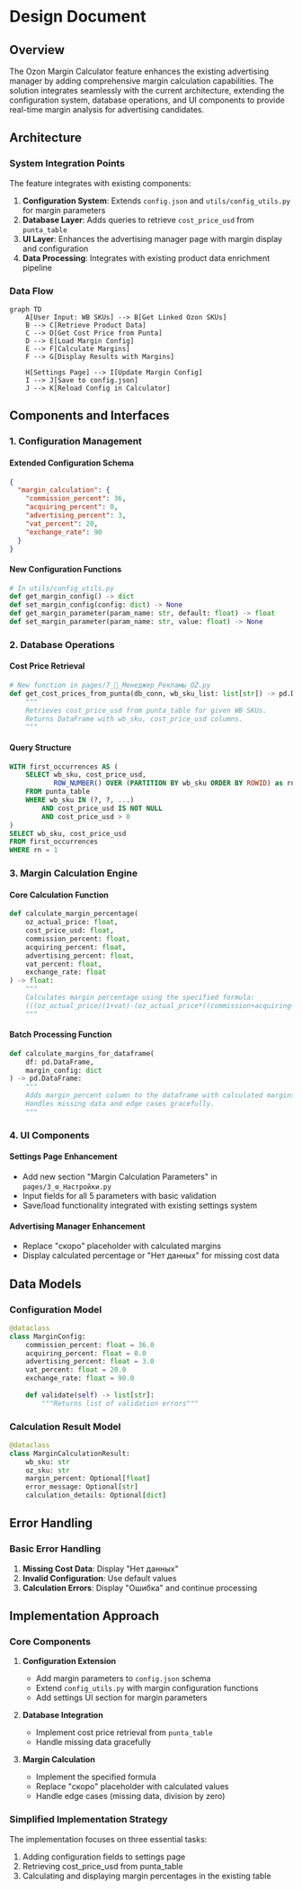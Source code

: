 # Design Document

## Overview

The Ozon Margin Calculator feature enhances the existing advertising manager by adding comprehensive margin calculation capabilities. The solution integrates seamlessly with the current architecture, extending the configuration system, database operations, and UI components to provide real-time margin analysis for advertising candidates.

## Architecture

### System Integration Points

The feature integrates with existing components:

1. **Configuration System**: Extends `config.json` and `utils/config_utils.py` for margin parameters
2. **Database Layer**: Adds queries to retrieve `cost_price_usd` from `punta_table`
3. **UI Layer**: Enhances the advertising manager page with margin display and configuration
4. **Data Processing**: Integrates with existing product data enrichment pipeline

### Data Flow

```mermaid
graph TD
    A[User Input: WB SKUs] --> B[Get Linked Ozon SKUs]
    B --> C[Retrieve Product Data]
    C --> D[Get Cost Price from Punta]
    D --> E[Load Margin Config]
    E --> F[Calculate Margins]
    F --> G[Display Results with Margins]
    
    H[Settings Page] --> I[Update Margin Config]
    I --> J[Save to config.json]
    J --> K[Reload Config in Calculator]
```

## Components and Interfaces

### 1. Configuration Management

#### Extended Configuration Schema
```json
{
  "margin_calculation": {
    "commission_percent": 36,
    "acquiring_percent": 0,
    "advertising_percent": 3,
    "vat_percent": 20,
    "exchange_rate": 90
  }
}
```

#### New Configuration Functions
```python
# In utils/config_utils.py
def get_margin_config() -> dict
def set_margin_config(config: dict) -> None
def get_margin_parameter(param_name: str, default: float) -> float
def set_margin_parameter(param_name: str, value: float) -> None
```

### 2. Database Operations

#### Cost Price Retrieval
```python
# New function in pages/7_🎯_Менеджер_Рекламы_OZ.py
def get_cost_prices_from_punta(db_conn, wb_sku_list: list[str]) -> pd.DataFrame:
    """
    Retrieves cost_price_usd from punta_table for given WB SKUs.
    Returns DataFrame with wb_sku, cost_price_usd columns.
    """
```

#### Query Structure
```sql
WITH first_occurrences AS (
    SELECT wb_sku, cost_price_usd,
           ROW_NUMBER() OVER (PARTITION BY wb_sku ORDER BY ROWID) as rn
    FROM punta_table 
    WHERE wb_sku IN (?, ?, ...)
        AND cost_price_usd IS NOT NULL
        AND cost_price_usd > 0
)
SELECT wb_sku, cost_price_usd
FROM first_occurrences 
WHERE rn = 1
```

### 3. Margin Calculation Engine

#### Core Calculation Function
```python
def calculate_margin_percentage(
    oz_actual_price: float,
    cost_price_usd: float,
    commission_percent: float,
    acquiring_percent: float,
    advertising_percent: float,
    vat_percent: float,
    exchange_rate: float
) -> float:
    """
    Calculates margin percentage using the specified formula:
    (((oz_actual_price/(1+vat)-(oz_actual_price*((commission+acquiring+advertising)/100))/1.2)/exchange_rate)-cost_price_usd)/cost_price_usd
    """
```

#### Batch Processing Function
```python
def calculate_margins_for_dataframe(
    df: pd.DataFrame,
    margin_config: dict
) -> pd.DataFrame:
    """
    Adds margin_percent column to the dataframe with calculated margins.
    Handles missing data and edge cases gracefully.
    """
```

### 4. UI Components

#### Settings Page Enhancement
- Add new section "Margin Calculation Parameters" in `pages/3_⚙️_Настройки.py`
- Input fields for all 5 parameters with basic validation
- Save/load functionality integrated with existing settings system

#### Advertising Manager Enhancement
- Replace "скоро" placeholder with calculated margins
- Display calculated percentage or "Нет данных" for missing cost data

## Data Models

### Configuration Model
```python
@dataclass
class MarginConfig:
    commission_percent: float = 36.0
    acquiring_percent: float = 0.0
    advertising_percent: float = 3.0
    vat_percent: float = 20.0
    exchange_rate: float = 90.0
    
    def validate(self) -> list[str]:
        """Returns list of validation errors"""
```

### Calculation Result Model
```python
@dataclass
class MarginCalculationResult:
    wb_sku: str
    oz_sku: str
    margin_percent: Optional[float]
    error_message: Optional[str]
    calculation_details: Optional[dict]
```

## Error Handling

### Basic Error Handling

1. **Missing Cost Data**: Display "Нет данных"
2. **Invalid Configuration**: Use default values
3. **Calculation Errors**: Display "Ошибка" and continue processing

## Implementation Approach

### Core Components

1. **Configuration Extension**
   - Add margin parameters to `config.json` schema
   - Extend `config_utils.py` with margin configuration functions
   - Add settings UI section for margin parameters

2. **Database Integration**
   - Implement cost price retrieval from `punta_table`
   - Handle missing data gracefully

3. **Margin Calculation**
   - Implement the specified formula
   - Replace "скоро" placeholder with calculated values
   - Handle edge cases (missing data, division by zero)

### Simplified Implementation Strategy

The implementation focuses on three essential tasks:
1. Adding configuration fields to settings page
2. Retrieving cost_price_usd from punta_table
3. Calculating and displaying margin percentages in the existing table